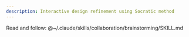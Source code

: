 ```yaml
---
description: Interactive design refinement using Socratic method
---
```


Read and follow: @~/.claude/skills/collaboration/brainstorming/SKILL.md
